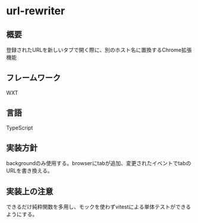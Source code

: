# url-rewriter
## 概要
登録されたURLを新しいタブで開く際に、別のホスト名に置換するChrome拡張機能

## フレームワーク
WXT

## 言語
TypeScript

## 実装方針
backgroundのみ使用する。browserにtabが追加、変更されたイベントでtabのURLを書き換える。

## 実装上の注意
できるだけ純粋関数を多用し、モックを使わずvitestによる単体テストができるようにする。